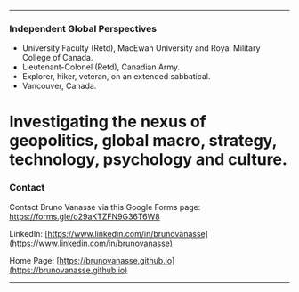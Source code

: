 * * *

### Independent Global Perspectives
* University Faculty (Retd), MacEwan University and Royal Military College of Canada.
* Lieutenant-Colonel (Retd), Canadian Army.
* Explorer, hiker, veteran, on an extended sabbatical.
* Vancouver, Canada.

# Investigating the nexus of geopolitics, global macro, strategy, technology, psychology and culture.

### Contact 

Contact Bruno Vanasse via this Google Forms page: [https://forms.gle/o29aKTZFN9G36T6W8 ](https://forms.gle/o29aKTZFN9G36T6W8) 

LinkedIn: [https://www.linkedin.com/in/brunovanasse](https://www.linkedin.com/in/brunovanasse)

Home Page: [https://brunovanasse.github.io](https://brunovanasse.github.io)

* * *
